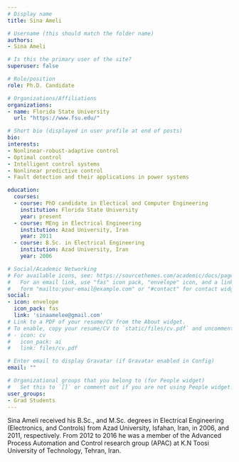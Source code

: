 ```yaml
---
# Display name
title: Sina Ameli

# Username (this should match the folder name)
authors:
- Sina Ameli

# Is this the primary user of the site?
superuser: false

# Role/position
role: Ph.D. Candidate

# Organizations/Affiliations
organizations:
- name: Florida State University
  url: "https://www.fsu.edu/"

# Short bio (displayed in user profile at end of posts)
bio: 
interests:
- Nonlinear-robust-adaptive control
- Optimal control
- Intelligent control systems
- Nonlinear predictive control
- Fault detection and their applications in power systems

education:
  courses:
  - course: PhD candidate in Electical and Computer Engineering
    institution: Florida State University
    year: present
  - course: MEng in Electrical Engineering
    institution: Azad University, Iran
    year: 2011
  - course: B.Sc. in Electrical Engineering
    institution: Azad University, Iran
    year: 2006

# Social/Academic Networking
# For available icons, see: https://sourcethemes.com/academic/docs/page-builder/#icons
#   For an email link, use "fas" icon pack, "envelope" icon, and a link in the
#   form "mailto:your-email@example.com" or "#contact" for contact widget.
social:
- icon: envelope
  icon_pack: fas
  link: 'sinaamelee@gmail.com'
# Link to a PDF of your resume/CV from the About widget.
# To enable, copy your resume/CV to `static/files/cv.pdf` and uncomment the lines below.
# - icon: cv
#   icon_pack: ai
#   link: files/cv.pdf

# Enter email to display Gravatar (if Gravatar enabled in Config)
email: ""

# Organizational groups that you belong to (for People widget)
#   Set this to `[]` or comment out if you are not using People widget.
user_groups:
- Grad Students
---
```


Sina Ameli received his B.Sc., and M.Sc. degrees in Electrical Engineering (Electronics, and Controls) from Azad University, Isfahan, Iran, in 2006, and 2011, respectively.
From 2012 to 2016 he was a member of the Advanced Process Automation and Control research group (APAC) at K.N Toosi University of Technology, Tehran, Iran.
